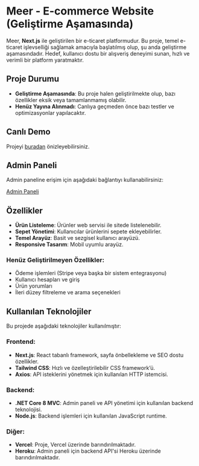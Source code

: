 # Meer - E-commerce Website (Geliştirme Aşamasında)

Meer, **Next.js** ile geliştirilen bir e-ticaret platformudur. Bu proje, temel e-ticaret işlevselliği sağlamak amacıyla başlatılmış olup, şu anda geliştirme aşamasındadır. Hedef, kullanıcı dostu bir alışveriş deneyimi sunan, hızlı ve verimli bir platform yaratmaktır.

## Proje Durumu

- **Geliştirme Aşamasında**: Bu proje halen geliştirilmekte olup, bazı özellikler eksik veya tamamlanmamış olabilir.
- **Henüz Yayına Alınmadı**: Canlıya geçmeden önce bazı testler ve optimizasyonlar yapılacaktır.

## Canlı Demo

Projeyi [buradan](https://meer-mocha.vercel.app/) önizleyebilirsiniz.

## Admin Paneli

Admin paneline erişim için aşağıdaki bağlantıyı kullanabilirsiniz:

[Admin Paneli](https://meer-backend-3189f875378d.herokuapp.com/)

## Özellikler

- **Ürün Listeleme**: Ürünler web servisi ile sitede listelenebilir.
- **Sepet Yönetimi**: Kullanıcılar ürünlerini sepete ekleyebilirler.
- **Temel Arayüz**: Basit ve sezgisel kullanıcı arayüzü.
- **Responsive Tasarım**: Mobil uyumlu arayüz.

### Henüz Geliştirilmeyen Özellikler:
- Ödeme işlemleri (Stripe veya başka bir sistem entegrasyonu)
- Kullanıcı hesapları ve giriş
- Ürün yorumları
- İleri düzey filtreleme ve arama seçenekleri

## Kullanılan Teknolojiler

Bu projede aşağıdaki teknolojiler kullanılmıştır:

### Frontend:
- **Next.js**: React tabanlı framework, sayfa önbellekleme ve SEO dostu özellikler.
- **Tailwind CSS**: Hızlı ve özelleştirilebilir CSS framework’ü.
- **Axios**: API isteklerini yönetmek için kullanılan HTTP istemcisi.

### Backend:
- **.NET Core 8 MVC**: Admin paneli ve API yönetimi için kullanılan backend teknolojisi.
- **Node.js**: Backend işlemleri için kullanılan JavaScript runtime.

### Diğer:
- **Vercel**: Proje, Vercel üzerinde barındırılmaktadır.
- **Heroku**: Admin paneli için backend API'si Heroku üzerinde barındırılmaktadır.

